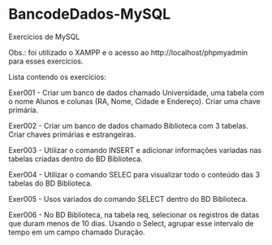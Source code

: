 # BancodeDados-MySQL

Exercícios de MySQL

Obs.: foi utilizado o XAMPP e o acesso ao http://localhost/phpmyadmin para esses exercícios.

Lista contendo os exercícios:

Exer001 - Criar um banco de dados chamado Universidade, uma tabela com o nome Alunos e colunas (RA, Nome, Cidade e Endereço).
Criar uma chave primária.

Exer002 - Criar um banco de dados chamado Biblioteca com 3 tabelas. Criar chaves primárias e estrangeiras.

Exer003 - Utilizar o comando INSERT e adicionar informações variadas nas tabelas criadas dentro do BD Biblioteca.

Exer004 - Utilizar o comando SELEC para visualizar todo o conteúdo das 3 tabelas do BD Biblioteca.

Exer005 - Usos variados do comando SELECT dentro do BD Biblioteca.

Exer006 - No BD Biblioteca, na tabela req, selecionar os registros de datas que duram menos de 10 dias. Usando o Select, agrupar esse intervalo de tempo em um campo chamado Duração.

